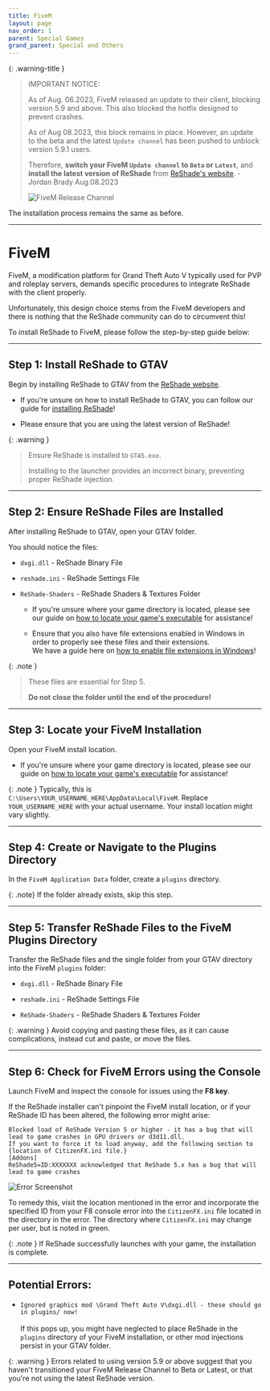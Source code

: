 ```yaml
---
title: FiveM
layout: page
nav_order: 1
parent: Special Games
grand_parent: Special and Others
---
```


{: .warning-title }
> IMPORTANT NOTICE:
> 
> As of Aug. 06.2023, FiveM released an update to their client, blocking version 5.9 and above. This also blocked the hotfix designed to prevent crashes.
>
> As of Aug 08.2023, this block remains in place. However, an update to the beta and the latest `Update channel` has been pushed to unblock version 5.9.1 users.
>
> Therefore, **switch your FiveM `Update channel` to `Beta` or `Latest`**, and **install the latest version of ReShade** from [ReShade's website](https://reshade.me). - Jordan Brady Aug.08.2023
>
> ![FiveM Release Channel](../images/fivem/fivem_release_channel.png)

The installation process remains the same as before.

---

# FiveM

FiveM, a modification platform for Grand Theft Auto V typically used for PVP and roleplay servers, demands specific procedures to integrate ReShade with the client properly.

Unfortunately, this design choice stems from the FiveM developers and there is nothing that the ReShade community can do to circumvent this! 

To install ReShade to FiveM, please follow the step-by-step guide below:

---

## Step 1: Install ReShade to GTAV

Begin by installing ReShade to GTAV from the [ReShade website](https://reshade.me).

* If you're unsure on how to install ReShade to GTAV, you can follow our guide for [installing ReShade](https://guides.martysmods.com/docs/basic-reshade-guides/downloading-and-installing-reshade/)!

* Please ensure that you are using the latest version of ReShade!

{: .warning }
> Ensure ReShade is installed to `GTA5.exe`. 
> 
> Installing to the launcher provides an incorrect binary, preventing proper ReShade injection.

---

## Step 2: Ensure ReShade Files are Installed

After installing ReShade to GTAV, open your GTAV folder. 

You should notice the files:

* `dxgi.dll` - ReShade Binary File

* `reshade.ini` - ReShade Settings File

* `ReShade-Shaders` - ReShade Shaders & Textures Folder

    * If you're unsure where your game directory is located, please see our guide on [how to locate your game's executable](https://guides.martysmods.com/docs/special-and-others/finding-your-game-executable-and-directory/) for assistance!

    * Ensure that you also have file extensions enabled in Windows in order to properly see these files and their extensions.<br> We have a guide here on [how to enable file extensions in Windows](https://guides.martysmods.com/docs/special-and-others/enabling-windows-file-extensions/)!

{: .note }
> These files are essential for Step 5. 
>
> **Do not close the folder until the end of the procedure!**

---

## Step 3: Locate your FiveM Installation

Open your FiveM install location.
    
- If you're unsure where your game directory is located, please see our guide on [how to locate your game's executable](https://guides.martysmods.com/docs/special-and-others/finding-your-game-executable-and-directory/) for assistance!

{: .note }
Typically, this is `C:\Users\YOUR_USERNAME_HERE\AppData\Local\FiveM`. Replace `YOUR_USERNAME_HERE` with your actual username. Your install location might vary slightly.

---


## Step 4: Create or Navigate to the Plugins Directory

In the `FiveM Application Data` folder, create a `plugins` directory.

{: .note}
If the folder already exists, skip this step.

---

## Step 5: Transfer ReShade Files to the FiveM Plugins Directory

Transfer the ReShade files and the single folder from your GTAV directory into the FiveM `plugins` folder:

 * `dxgi.dll` - ReShade Binary File

 * `reshade.ini` - ReShade Settings File

 * `ReShade-Shaders` - ReShade Shaders & Textures Folder

{: .warning }
Avoid copying and pasting these files, as it can cause complications, instead cut and paste, or move the files.

---

## Step 6: Check for FiveM Errors using the Console

Launch FiveM and inspect the console for issues using the **F8 key**.

If the ReShade installer can't pinpoint the FiveM install location, or if your ReShade ID has been altered, the following error might arise:

`Blocked load of ReShade Version 5 or higher - it has a bug that will lead to game crashes in GPU drivers or d3d11.dll.`<br>
    `If you want to force it to load anyway, add the following section to {location of CitizenFX.ini file.}`<br>
    `[Addons]`<br>
    `ReShade5=ID:XXXXXXX acknowledged that ReShade 5.x has a bug that will lead to game crashes`

![Error Screenshot](../images/fivem/fivem_reshade5_bs.png)

To remedy this, visit the location mentioned in the error and incorporate the specified ID from your F8 console error into the `CitizenFX.ini` file located in the directory in the error. The directory where `CitizenFX.ini` may change per user, but is noted in green.

{: .note }
If ReShade successfully launches with your game, the installation is complete.

---

## Potential Errors:

- `Ignored graphics mod \Grand Theft Auto V\dxgi.dll - these should go in plugins/ now!`<br><br>
    If this pops up, you might have neglected to place ReShade in the `plugins` directory of your FiveM installation, or other mod injections persist in your GTAV folder.

{: .warning }
Errors related to using version 5.9 or above suggest that you haven't transitioned your FiveM Release Channel to Beta or Latest, or that you're not using the latest ReShade version.

